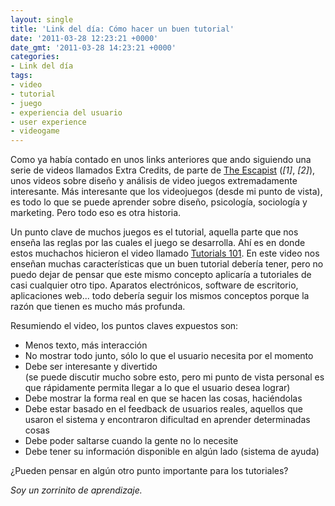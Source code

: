 ```yaml
---
layout: single
title: 'Link del día: Cómo hacer un buen tutorial'
date: '2011-03-28 12:23:21 +0000'
date_gmt: '2011-03-28 14:23:21 +0000'
categories:
- Link del día
tags:
- video
- tutorial
- juego
- experiencia del usuario
- user experience
- videogame
---
```


Como ya había  contado en unos links anteriores que ando siguiendo una serie de videos llamados Extra Credits, de parte de [The Escapist](http://www.escapistmagazine.com/) (_[1]_, _[2]_), unos videos sobre diseño y análisis de video juegos extremadamente interesante. Más interesante que los videojuegos (desde mi punto de vista), es todo lo que se puede aprender sobre diseño, psicología, sociología y marketing. Pero todo eso es otra historia.

Un punto clave de muchos juegos es el tutorial, aquella parte que nos enseña las reglas por las cuales el juego se desarrolla. Ahí es en donde estos muchachos hicieron el video llamado [Tutorials 101](http://www.escapistmagazine.com/videos/view/extra-credits/2921-Tutorials-101). En este video nos enseñan muchas características que un buen tutorial debería tener, pero no puedo dejar de pensar que este mismo concepto aplicaría a tutoriales de casi cualquier otro tipo. Aparatos electrónicos, software de escritorio, aplicaciones web... todo debería seguir los mismos conceptos porque la razón que tienen es mucho más profunda.

Resumiendo el video, los puntos claves expuestos son:

- Menos texto, más interacción
- No mostrar todo junto, sólo lo que el usuario necesita por el momento
- Debe ser interesante y divertido<br />
(se puede discutir mucho sobre esto, pero mi punto de vista personal es que rápidamente permita llegar a lo que el usuario desea lograr)
- Debe mostrar la forma real en que se hacen las cosas, haciéndolas
- Debe estar basado en el feedback de usuarios reales, aquellos que usaron el sistema y encontraron dificultad en aprender determinadas cosas
- Debe poder saltarse cuando la gente no lo necesite
- Debe tener su información disponible en algún lado (sistema de ayuda)

¿Pueden pensar en algún otro punto importante para los tutoriales?

_Soy un zorrinito de aprendizaje._
